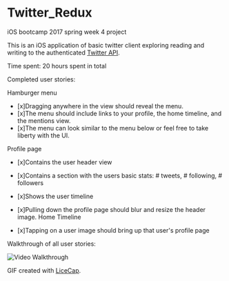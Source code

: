 # Twitter_Redux
iOS bootcamp 2017 spring week 4 project


This is an iOS application of basic twitter client exploring reading and writing to the authenticated [Twitter API](https://dev.twitter.com/rest/tools/console).

Time spent: 20 hours spent in total

Completed user stories:

Hamburger menu

* [x]Dragging anywhere in the view should reveal the menu.
* [x]The menu should include links to your profile, the home timeline, and the mentions view.
* [x]The menu can look similar to the menu below or feel free to take liberty with the UI.

Profile page

* [x]Contains the user header view
* [x]Contains a section with the users basic stats: # tweets, # following, # followers
* [x]Shows the user timeline
* [x]Pulling down the profile page should blur and resize the header image.
Home Timeline

* [x]Tapping on a user image should bring up that user's profile page

  
  
Walkthrough of all user stories:

![Video Walkthrough](twitterRedux.gif)

GIF created with [LiceCap](http://www.cockos.com/licecap/).
